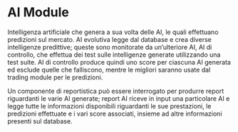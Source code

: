 # AI Module

Intelligenza artificiale che genera a sua volta delle AI, le quali effettuano predizioni sul mercato.
AI evolutiva legge dal database e crea diverse intelligenze predittive; queste sono monitorate da un’ulteriore AI, AI di controllo, che effettua dei test sulle intelligenze generate utilizzando una test suite. AI di controllo produce quindi uno score per ciascuna AI generata ed esclude quelle che falliscono, mentre le migliori saranno usate dal trading module per le predizioni.

Un componente di reportistica può essere interrogato per produrre report riguardanti le varie AI generate; report AI riceve in input una particolare AI e legge tutte le informazioni disponibili riguardanti le sue prestazioni, le predizioni effettuate e i vari score associati, insieme ad altre informazioni presenti sul database.
